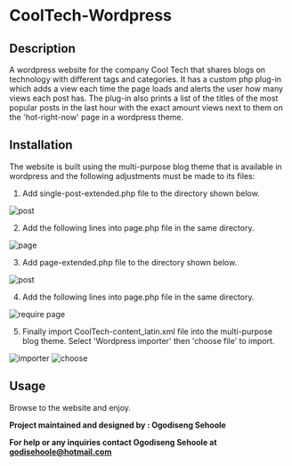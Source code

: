 # CoolTech-Wordpress
## Description
A wordpress website for the company Cool Tech that shares blogs on technology with different tags and categories. It has a custom php plug-in which adds a view each time the page loads and alerts the user how many views each post has. The plug-in also prints a list of the titles of the most popular posts in the last hour with the exact amount views next to them on the 'hot-right-now' page in a wordpress theme.

## Installation
The website is built using the multi-purpose blog theme that is available in wordpress and the following adjustments must be made to its files:
1. Add single-post-extended.php file to the directory shown below.


![post](https://user-images.githubusercontent.com/88197915/149033662-b83fd8e5-5807-4229-8b9c-8a6ae6a9aebf.JPG)


2. Add the following lines into page.php file in the same directory.


![page](https://user-images.githubusercontent.com/88197915/149033791-aa6b52fd-00b0-4210-945b-bce602e3bad9.JPG)


3. Add page-extended.php file to the directory shown below.


![post](https://user-images.githubusercontent.com/88197915/149030501-38238add-adc6-403e-b68f-c42bff55840c.JPG)


4. Add the following lines into page.php file in the same directory.


![require page](https://user-images.githubusercontent.com/88197915/149030585-da9afada-116a-4a34-a63d-a31a0faa9dbd.JPG)


5. Finally import CoolTech-content_latin.xml file into the multi-purpose blog theme. Select 'Wordpress importer' then 'choose file' to import.
 
![importer](https://user-images.githubusercontent.com/88197915/149032014-a1b48e95-ae7b-41de-b891-85ebc5265612.JPG)
![choose](https://user-images.githubusercontent.com/88197915/149032070-edeb4f29-4d2e-4895-8d26-1af37eec2021.JPG)

## Usage
Browse to the website and enjoy.

**Project maintained and designed by : Ogodiseng Sehoole**
 
**For help or any inquiries contact Ogodiseng Sehoole at godisehoole@hotmail.com** 
